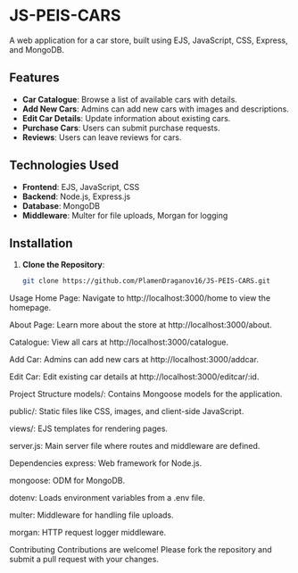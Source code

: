 # JS-PEIS-CARS

A web application for a car store, built using EJS, JavaScript, CSS, Express, and MongoDB.

## Features

- **Car Catalogue**: Browse a list of available cars with details.
- **Add New Cars**: Admins can add new cars with images and descriptions.
- **Edit Car Details**: Update information about existing cars.
- **Purchase Cars**: Users can submit purchase requests.
- **Reviews**: Users can leave reviews for cars.

## Technologies Used

- **Frontend**: EJS, JavaScript, CSS
- **Backend**: Node.js, Express.js
- **Database**: MongoDB
- **Middleware**: Multer for file uploads, Morgan for logging

## Installation

1. **Clone the Repository**:

   ```bash
   git clone https://github.com/PlamenDraganov16/JS-PEIS-CARS.git

Usage
Home Page: Navigate to http://localhost:3000/home to view the homepage.

About Page: Learn more about the store at http://localhost:3000/about.

Catalogue: View all cars at http://localhost:3000/catalogue.

Add Car: Admins can add new cars at http://localhost:3000/addcar.

Edit Car: Edit existing car details at http://localhost:3000/editcar/:id.

Project Structure
models/: Contains Mongoose models for the application.

public/: Static files like CSS, images, and client-side JavaScript.

views/: EJS templates for rendering pages.

server.js: Main server file where routes and middleware are defined.

Dependencies
express: Web framework for Node.js.

mongoose: ODM for MongoDB.

dotenv: Loads environment variables from a .env file.

multer: Middleware for handling file uploads.

morgan: HTTP request logger middleware.

Contributing
Contributions are welcome! Please fork the repository and submit a pull request with your changes.
